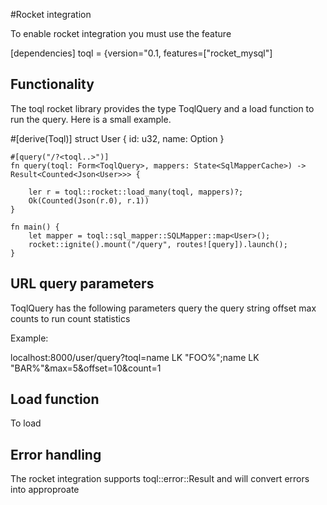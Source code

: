 #Rocket integration

To enable rocket integration you must use the feature

[dependencies]
toql = {version="0.1, features=["rocket_mysql"]


## Functionality

The toql rocket library provides the type ToqlQuery and a load function to run the query.
Here is a small example.

#[derive(Toql)]
    struct User {
      id: u32,
      name: Option<String>
    }
    
    #[query("/?<toql..>")]
	fn query(toql: Form<ToqlQuery>, mappers: State<SqlMapperCache>) -> Result<Counted<Json<User>>> {
       
        ler r = toql::rocket::load_many(toql, mappers)?;
        Ok(Counted(Json(r.0), r.1))
	}

	fn main() {
	    let mapper = toql::sql_mapper::SQLMapper::map<User>();
    	rocket::ignite().mount("/query", routes![query]).launch();
	}

## URL query parameters
ToqlQuery has the following parameters
query   the query string
offset
max
counts  to run count statistics
  
Example:

localhost:8000/user/query?toql=name LK "FOO%";name LK "BAR%"&max=5&offset=10&count=1

## Load function
To load 


## Error handling
The rocket integration supports toql::error::Result and will convert errors into approproate 
